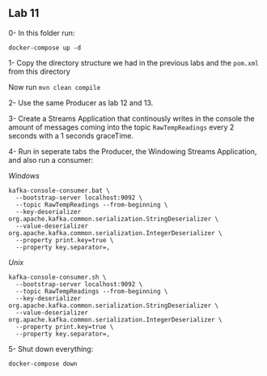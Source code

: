 ## Lab 11

0- In this folder run:

```
docker-compose up -d
```

1- Copy the directory structure we had in the previous labs and the `pom.xml` from this directory

Now run `mvn clean compile`

2- Use the same Producer as lab 12 and 13.

3- Create a Streams Application that continously writes in the console the amount of messages coming into the topic `RawTempReadings` every 2 seconds with a 1 seconds graceTime.

4- Run in seperate tabs the Producer, the Windowing Streams Application, and also run a consumer:

*Windows*

```
kafka-console-consumer.bat \
  --bootstrap-server localhost:9092 \
  --topic RawTempReadings --from-beginning \
  --key-deserializer org.apache.kafka.common.serialization.StringDeserializer \
  --value-deserializer org.apache.kafka.common.serialization.IntegerDeserializer \
  --property print.key=true \
  --property key.separator=,
```

*Unix*

```
kafka-console-consumer.sh \
  --bootstrap-server localhost:9092 \
  --topic RawTempReadings --from-beginning \
  --key-deserializer org.apache.kafka.common.serialization.StringDeserializer \
  --value-deserializer org.apache.kafka.common.serialization.IntegerDeserializer \
  --property print.key=true \
  --property key.separator=,
```

5- Shut down everything:

```
docker-compose down
```

